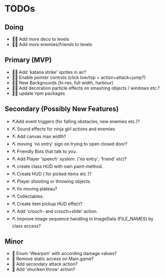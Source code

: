 # TODOs

## Doing
- 🌺🧪 Add more deco to levels
- 🌺🧪 Add more enemies/friends to levels

## Primary (MVP)
- 🌺🧪 Add 'katana strike' sprites in air?
- 🌺🧪 Enable pointer controls (click low/top = action+attack+jump?)
- 🌺🧪 New Backgrounds (hi-res, full width, harbour)
- 🌺🧪 Add decoration particle effects on smashing objects / windows etc.?
- 🌺🧪 update npm packages

## Secondary (Possibly New Features)
- ⛏️Add event triggers (for falling obstacles, new enemies etc.)?
- ⛏️ Sound effects for ninja girl actions and enemies
- ⛏️ Add canvas max width?
- ⛏️ moving 'no entry' sign on trying to open closed door?
- ⛏️ Friendly Bots that talk to you.
- ⛏️ Add Player 'speech' system. ('no entry', 'friend' etc)?
- ⛏️ create class HUD with own paint-method.
- ⛏️ Create HUD ( for picked items etc )?
- ⛏️ Player shooting or throwing objects.
- ⛏️ fix moving plateau?
- ⛏️ Collectables.
- ⛏️ Create item pickup HUD effect?
- ⛏️ Add 'crouch- and crouch+slide' action.
- ⛏️ Improve image sequence handling in ImageData (FILE_NAMES) by class access?

## Minor
- 🔻 Enum 'Wearpon' with according damage values?
- 🔻 Remove static access on Main.game?
- 🔻 Add secondary attack action?
- 🔻 Add 'shuriken throw' action?
